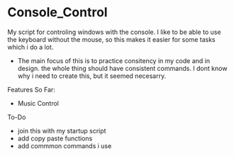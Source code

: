 # Console_Control
My script for controling windows with the console. I like to be able to use the keyboard without the mouse, so this makes it easier for some tasks which i do a lot.
 - The main focus of this is to practice consitency in my code and in design. the whole thing should have consistent commands. I dont know why i need to create this, but it seemed necesarry.
 
Features So Far:
 - Music Control
 

To-Do
 - join this with my startup script
 - add copy paste functions
 - add commmon commands i use

